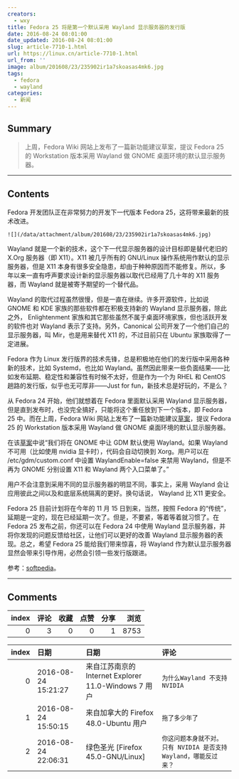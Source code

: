 ```yaml
---
creators:
  - wxy
title: Fedora 25 将是第一个默认采用 Wayland 显示服务器的发行版
date: 2016-08-24 08:01:00
date_updated: 2016-08-24 08:01:00
slug: article-7710-1.html
url: https://linux.cn/article-7710-1.html
url_from: ''
image: album/201608/23/235902ir1a7skoasas4mk6.jpg
tags:
  - fedora
  - wayland
categories:
  - 新闻
---
```


## Summary

> 上周，Fedora Wiki 网站上发布了一篇新功能建议草案，提议 Fedora 25 的 Workstation 版本采用 Wayland 做 GNOME 桌面环境的默认显示服务器。

***

<!-- more -->

## Contents

Fedora 开发团队正在非常努力的开发下一代版本 Fedora 25，这将带来最新的技术改进。

`![](/data/attachment/album/201608/23/235902ir1a7skoasas4mk6.jpg)`

Wayland 就是一个新的技术，这个下一代显示服务器的设计目标即是替代老旧的 X.Org 服务器（即 X11）。X11 被几乎所有的 GNU/Linux 操作系统用作默认的显示服务器，但是 X11 本身有很多安全隐患，却由于种种原因而不能修复。所以，多年以来一直有呼声要求设计新的显示服务器以取代已经用了几十年的 X11 服务器，而 Wayland 就是被寄予期望的一个替代品。

Wayland 的取代过程虽然很慢，但是一直在继续。许多开源软件，比如说 GNOME 和 KDE 家族的那些软件都在积极支持新的 Wayland 显示服务器，除此之外， Enlightenment 家族和其它那些虽然不属于桌面环境家族，但也活跃开发的软件也对 Wayland 表示了支持。另外，Canonical 公司开发了一个他们自己的显示服务器，叫 Mir，也是用来替代 X11 的，不过目前只在 Ubuntu 家族取得了一定进展。

Fedora 作为 Linux 发行版界的技术先锋，总是积极地在他们的发行版中采用各种新的技术，比如 Systemd，也比如 Wayland。虽然因此带来一些负面结果——比如发布延期、稳定性和兼容性有时候不太好，但是作为一个为 RHEL 和 CentOS 趟路的发行版，似乎也无可厚非——Just for fun，新技术总是好玩的，不是么？

从 Fedora 24 开始，他们就想着在 Fedora 里面默认采用 Wayland 显示服务器，但是直到发布时，也没完全搞好，只能将这个重任放到下一个版本，即 Fedora 25 中。而在上周，Fedora Wiki 网站上发布了一篇新功能建议[草案](https://fedoraproject.org/wiki/Changes/WaylandByDefault)，提议 Fedora 25 的 Workstation 版本采用 Wayland 做 GNOME 桌面环境的默认显示服务器。

在该[草案](https://fedoraproject.org/wiki/Changes/WaylandByDefault)中说“我们将在 GNOME 中让 GDM 默认使用 Wayland。如果 Wayland 不可用（比如使用 nvidia 显卡时），代码会自动切换到 Xorg。用户可以在 /etc/gdm/custom.conf 中设置 WaylandEnable=false 来禁用 Wayland，但是不再为 GNOME 分别设置 X11 和 Wayland 两个入口菜单了。”

用户不会注意到采用不同的显示服务器的明显不同，事实上，采用 Wayland 会让应用彼此之间以及和底层系统隔离的更好。换句话说， Wayland 比 X11 更安全。

Fedora 25 目前计划将在今年的 11 月 15 日到来，当然，按照 Fedora 的“传统”，延期是一定的，现在已经延期一次了。但是，不要紧，等着等着就习惯了。在 Fedora 25 发布之前，你还可以在 Fedora 24 中使用 Wayland 显示服务器，并将你发现的问题反馈给社区，让他们可以更好的改善 Wayland 显示服务器的表现。总之，希望 Fedora 25 能给我们带来惊喜，将 Wayland 作为默认显示服务器显然会带来引导作用，必然会引领一些发行版跟进。 

参考：[softpedia](http://news.softpedia.com/news/fedora-25-linux-os-to-arrive-on-november-15-ship-with-wayland-by-default-507547.shtml)。

***

## Comments


|   index |   评论 |   收藏 |   点赞 |   分享 |   浏览 |
|--------:|-------:|-------:|-------:|-------:|-------:|
|       0 |      3 |      0 |      0 |      1 |   8753 |

|   index | 日期                | 日期                                                 | 评论                                                             |
|--------:|:--------------------|:-----------------------------------------------------|:-----------------------------------------------------------------|
|       0 | 2016-08-24 15:21:27 | 来自江苏南京的 Internet Explorer 11.0-Windows 7 用户 | `为什么Wayland 不支持NVIDIA`                                     |
|       1 | 2016-08-24 15:50:15 | 来自加拿大的 Firefox 48.0-Ubuntu 用户                | `拖了多少年了`                                                   |
|       2 | 2016-08-24 22:06:31 | 绿色圣光 [Firefox 45.0-GNU/Linux]                    | `你这问题本身就不对。只有 NVIDIA 是否支持 Wayland，哪能反过来？` |
